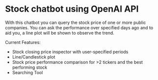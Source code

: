 # Stock chatbot using OpenAI API
With this chatbot you can query the stock price of one or more public companies. You can ask the performance over specified days ago and to aid you, a line plot will be shown to observe the trend.

Current Features:
- Stock closing price inspector with user-specified periods
- Line/Candlestick plot
- Stock price performance comparison for >2 tickers and the best performing stock
- Searching Tool
